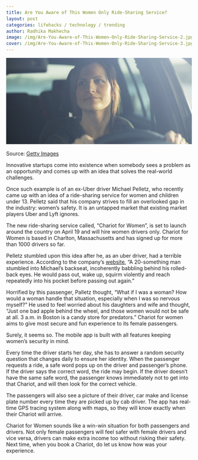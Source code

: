 ```yaml
---
title: Are You Aware of This Women Only Ride-Sharing Service?
layout: post
categories: lifehacks / technology / trending
author: Radhika Makhecha
image: /img/Are-You-Aware-of-This-Women-Only-Ride-Sharing-Service-2.jpg
cover: /img/Are-You-Aware-of-This-Women-Only-Ride-Sharing-Service-3.jpg
---
```


![Existential - Are You Aware of This Women Only Ride-Sharing Service?](/img/Are-You-Aware-of-This-Women-Only-Ride-Sharing-Service.jpg)

Source: [Getty Images](http://www.gettyimages.in/)

Innovative startups come into existence when somebody sees a problem as an opportunity and comes up with an idea that solves the real-world challenges.

Once such example is of an ex-Uber driver Michael Pelletz, who recently came up with an idea of a ride-sharing service for women and children under 13. Pelletz said that his company strives to fill an overlooked gap in the industry: women’s safety. It is an untapped market that existing market players Uber and Lyft ignores. 

The new ride-sharing service called, “Chariot for Women”, is set to launch around the country on April 19 and will hire women drivers only. Chariot for Women is based in Charlton, Massachusetts and has signed up for more than 1000 drivers so far. 

Pelletz stumbled upon this idea after he, as an uber driver, had a terrible experience. According to the company’s [website](http://www.chariotforwomen.com/), “A 20-something man stumbled into Michael’s backseat, incoherently babbling behind his rolled-back eyes. He would pass out, wake up, squirm violently and reach repeatedly into his pocket before passing out again.”

Horrified by this passenger, Palletz thought, “What if I was a woman? How would a woman handle that situation, especially when I was so nervous myself?”  He used to feel worried about his daughters and wife and thought, “Just one bad apple behind the wheel, and those women would not be safe at all. 3 a.m. in Boston is a candy store for predators.”
Chariot for women aims to give most secure and fun experience to its female passengers.

Surely, it seems so. The mobile app is built with all features keeping women’s security in mind. 

Every time the driver starts her day, she has to answer a random security question that changes daily to ensure her identity. When the passenger requests a ride, a safe word pops up on the driver and passenger’s phone. If the driver says the correct word, the ride may begin. If the driver doesn’t have the same safe word, the passenger knows immediately not to get into that Chariot, and will then look for the correct vehicle.

The passengers will also see a picture of their driver, car make and license plate number every time they are picked up by cab driver. The app has real-time GPS tracing system along with maps, so they will know exactly when their Chariot will arrive. 

Chariot for Women sounds like a win-win situation for both passengers and drivers. Not only female passengers will feel safer with female drivers and vice versa, drivers can make extra income too without risking their safety.
Next time, when you book a Chariot, do let us know how was your experience.

 
